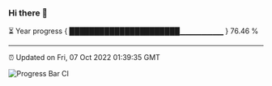 ### Hi there 👋

⏳ Year progress { ██████████████████████▁▁▁▁▁▁▁▁ } 76.46 %

---

⏰ Updated on Fri, 07 Oct 2022 01:39:35 GMT

![Progress Bar CI](https://github.com/liununu/liununu/workflows/Progress%20Bar%20CI/badge.svg)
